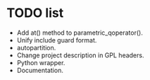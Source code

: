 TODO list
=========

* Add at() method to parametric_qoperator().
* Unify include guard format.
* autopartition.
* Change project description in GPL headers.
* Python wrapper.
* Documentation.
